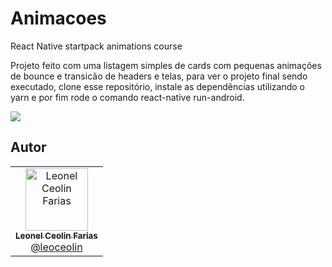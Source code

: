 # Animacoes

React Native startpack animations course

Projeto feito com uma listagem simples de cards com pequenas animações de bounce e transicão de headers e telas, para ver o projeto final
sendo executado, clone esse repositório, instale as dependências utilizando o yarn e por fim rode o comando react-native run-android.

![](animated.gif)

## Autor

<table>
  <tr>
    <td align="center">
      <a href="http://github.com/leoceolin/">
        <img src="https://avatars2.githubusercontent.com/u/37599840?v=4" width="100px;" alt="Leonel Ceolin Farias"/>
        <br />
        <sub>
          <b>Leonel Ceolin Farias</b>
        </sub>
       </a>
       <br />
       <a href="https://github.com/leoceolin" title="Code">@leoceolin</a>
    </td>
  </tr>
</table>
